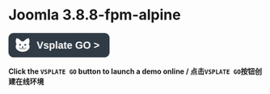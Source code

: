 # Joomla 3.8.8-fpm-alpine

<a href="https://www.vsplate.com/?docker-compose=https://github.com/vsplate/dcenvs/joomla/3.8.8-fpm-alpine"><img alt="VSPLATE GO" src="https://raw.githubusercontent.com/vsplate/images/master/vsgo_btn.png" width="200px"></a>

**Click the `VSPLATE GO` button to launch a demo online / 点击`VSPLATE GO`按钮创建在线环境**